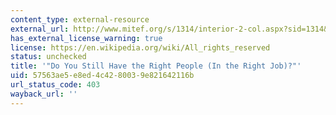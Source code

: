 ```yaml
---
content_type: external-resource
external_url: http://www.mitef.org/s/1314/interior-2-col.aspx?sid=1314&gid=5&pgid=5792
has_external_license_warning: true
license: https://en.wikipedia.org/wiki/All_rights_reserved
status: unchecked
title: '"Do You Still Have the Right People (In the Right Job)?"'
uid: 57563ae5-e8ed-4c42-8003-9e821642116b
url_status_code: 403
wayback_url: ''
---
```

